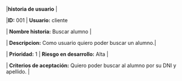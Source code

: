 

|**historia de usuario** |   

|**ID:**  001 | **Usuario:**  cliente                                

| **Nombre historia:** Buscar alumno |

| **Descripcion:** Como usuario quiero poder buscar un alumno.|
 
| **Prioridad:** 1 | **Riesgo en desarrollo:** Alta |

| **Criterios de aceptación:** Quiero poder buscar al alumno por su DNI y apellido. | 


